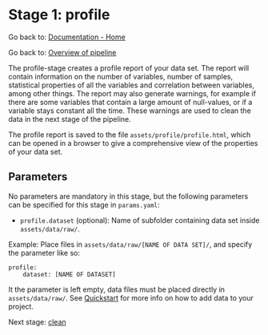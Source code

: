 # Stage 1: profile

Go back to: [Documentation - Home](https://github.com/SINTEF-9012/Erdre/blob/master/docs/index.md)

Go back to: [Overview of pipeline](https://github.com/SINTEF-9012/Erdre/blob/master/docs/tutorials/03_pipeline.md)

The profile-stage creates a profile report of your data set. The report will
contain information on the number of variables, number of samples, statistical
properties of all the variables and correlation between variables, among other
things. The report may also generate warnings, for example if there are some
variables that contain a large amount of null-values, or if a variable stays
constant all the time. These warnings are used to clean the data in the next
stage of the pipeline.

The profile report is saved to the file `assets/profile/profile.html`, which
can be opened in a browser to give a comprehensive view of the properties of
your data set.

## Parameters

No parameters are mandatory in this stage, but the following parameters can
be specified for this stage in `params.yaml`:

- `profile.dataset` (optional): Name of subfolder containing data set inside `assets/data/raw/`.

Example: Place files in `assets/data/raw/[NAME OF DATA SET]/`, and specify the
parameter like so:

```
profile:
    dataset: [NAME OF DATASET]
```

It the parameter is left empty, data files must be placed directly in
`assets/data/raw/`. See
[Quickstart](https://github.com/SINTEF-9012/Erdre/blob/master/docs/tutorials/02_quickstart.md)
for more info on how to add data to your project.


Next stage: [clean](https://github.com/SINTEF-9012/Erdre/blob/master/docs/tutorials/stages/02_clean.md)
